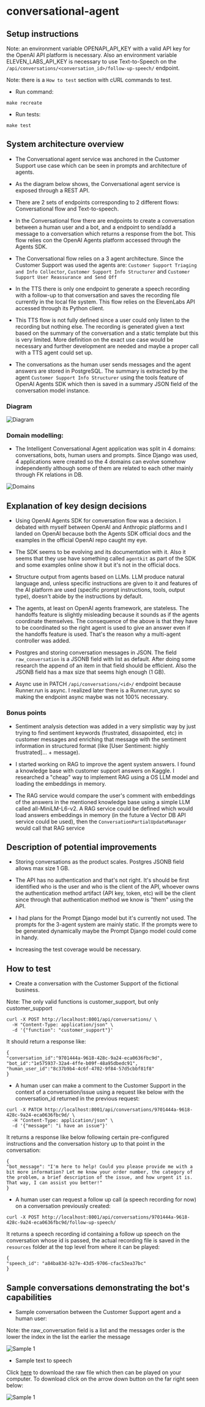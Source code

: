 # conversational-agent

## Setup instructions

Note: an environment variable OPENAPI_API_KEY with a valid API key for the OpenAI API platform is necessary. Also
an environment variable ELEVEN_LABS_API_KEY is necessary to use Text-to-Speech on the
`/api/conversations/<conversation_id>/follow-up-speech/` endpoint.

Note: there is a `How to test` section with cURL commands to test.

- Run command:
```
make recreate
```

- Run tests:
```
make test
```

## System architecture overview

- The Conversational agent service was anchored in the Customer Support use case which can be seen
in prompts and architecture of agents.

- As the diagram below shows, the Conversational agent service is exposed through a REST API.

- There are 2 sets of endpoints corresponding to 2 different flows: Conversational flow and Text-to-speech.

- In the Conversational flow there are endpoints to create a conversation between a human user and a bot, and
a endpoint to send/add a message to a conversation which returns a response from the bot. This flow relies
con the OpenAI Agents platform accessed through the Agents SDK.

- The Conversational flow relies on a 3 agent architecture. Since the Customer Support was used the agents are:
`Customer Support Triaging and Info Collector`, `Customer Support Info Structurer` and
`Customer Support User Reassurance and Send Off`

- In the TTS there is only one endpoint to generate a speech recording with a follow-up to that conversation
and saves the recording file currently in the local file system. This flow relies on the ElevenLabs API
accessed through its Python client.

- This TTS flow is not fully defined since a user could only listen to the recording but nothing else.
The recording is generated given a text based on the summary of the conversation and a static template
but this is very limited. More definition on the exact use case would be necessary and
further development are needed and maybe a proper call with a TTS agent could set up.

- The conversations as the human user sends messages and the agent answers are stored in PostgreSQL.
The summary is extracted by the agent `Customer Support Info Structurer` using the tools feature of OpenAI Agents
SDK which then is saved in a summary JSON field of the conversation model instance.

### Diagram

![Diagram](blueprint/diagram.png)

### Domain modelling:

- The Intelligent Conversational Agent application was split in 4 domains: conversations, bots,
human users and prompts. Since Django was used, 4 applications were created so the 4 domains can
evolve somehow independently although some of them are related to each other mainly through FK
relations in DB.

![Domains](blueprint/domains.png)

## Explanation of key design decisions

- Using OpenAI Agents SDK for conversation flow was a decision. I debated with myself between OpenAI and Anthropic
platforms and I landed on OpenAI because both the Agents SDK official docs and the examples in the official
OpenAI repo caught my eye.

- The SDK seems to be evolving and its documentation with it.
Also it seems that they use have something called `agentkit` as part of the SDK and some examples online
show it but it's not in the official docs.

- Structure output from agents based on LLMs. LLM produce natural language and, unless specific instructions are
given to it and features of the AI platform are used (specific prompt instructions, tools, output type),
doesn't abide by the instructions by default.

- The agents, at least on OpenAI agents framework, are stateless. The handoffs feature is slightly misleading
because it sounds as if the agents coordinate themselves. The consequence of the above is that they have to be
coordinated so the right agent is used to give an answer even if the handoffs feature is used. That's the reason
why a multi-agent controller was added.

- Postgres and storing conversation messages in JSON. The field `raw_conversation` is a JSONB field with list
as default. After doing some research the append of an item in that field should be efficient. Also the
JSONB field has a max size that seems high enough (1 GB).

- Async use in PATCH `/api/conversations/<id>/` endpoint because Runner.run is async. I realized later there is
a Runner.run_sync so making the endpoint async maybe was not 100% necessary.

### Bonus points

- Sentiment analysis detection was added in a very simplistic way by just trying to find sentiment keywords
(frustrated, dissapointed, etc) in customer messages and enriching that message with the
sentiment information in structured format (like [User Sentiment: highly frustrated]... + message).

- I started working on RAG to improve the agent system answers. I found a knowledge base with customer
support answers on Kaggle. I researched a "cheap" way to implement RAG using a OS LLM model and loading
the embeddings in memory.

- The RAG service would compare the user's comment with embeddings of
the answers in the mentioned knowledge base using a simple LLM called all-MiniLM-L6-v2. A RAG service could be
defined which would load answers embeddings in memory (in the future a Vector DB API service could be
used), then the `ConversationPartialUpdateManager` would call that RAG service


## Description of potential improvements

- Storing conversations as the product scales. Postgres JSONB field allows max size 1 GB.

- The API has no authentication and that's not right. It's should be first identified who is the
user and who is the client of the API, whoever owns the authentication method artifact (API key, token, etc)
will be the client since through that authentication method we know is "them" using the API.

- I had plans for the Prompt Django model but it's currently not used. The prompts for the 3-agent system are mainly static.
If the prompts were to be generated dynamically maybe the Prompt Django model could come in handy. 

- Increasing the test coverage would be necessary.

## How to test

- Create a conversation with the Customer Support of the fictional business.

Note: The only valid functions is customer_support, but only customer_support

```
curl -X POST http://localhost:8001/api/conversations/ \
  -H "Content-Type: application/json" \
  -d '{"function": "customer_support"}'
```

It should return a response like:
```
{
"conversation_id":"9701444a-9618-428c-9a24-eca0636fbc9d",
"bot_id":"1e575937-32a4-4ffe-b09f-48a95dbedc91",
"human_user_id":"8c37b9b4-4c6f-4702-9f84-57d5cbbf81f8"
}
```

- A human user can make a comment to the Customer Support in the context of a conversation/issue using
a request like below with the conversation_id returned in the previous request:

```
curl -X PATCH http://localhost:8001/api/conversations/9701444a-9618-428c-9a24-eca0636fbc9d/ \
  -H "Content-Type: application/json" \
  -d '{"message": "i have an issue"}'
```

It returns a response like below following certain pre-configured instructions and the conversation
history up to that point in the conversation:
```
{
"bot_message": "I'm here to help! Could you please provide me with a bit more information? Let me know your order number, the category of the problem, a brief description of the issue, and how urgent it is. That way, I can assist you better!"
}
```

- A human user can request a follow up call (a speech recording for now) on a conversation previously
created:

```
curl -X POST http://localhost:8001/api/conversations/9701444a-9618-428c-9a24-eca0636fbc9d/follow-up-speech/
```

It returns a speech recording id containing a follow up speech on the conversation whose id is passed,
the actual recording file is saved in the `resources` folder at the top level from where
it can be played:

```
{
"speech_id": "a84ba83d-b27e-43d5-9706-cfac53ea37bc"
}
```

## Sample conversations demonstrating the bot's capabilities

- Sample conversation between the Customer Support agent and a human user:

Note: the raw_conversation field is a list and the messages order is the lower the index in the list the earlier the message

![Sample 1](blueprint/capabilities_sample.png)

- Sample text to speech

Click [here](https://github.com/sergiooncode/conversational-agent/blob/main/blueprint/daa314c2-3723-4b63-afff-a5430616416a.mp3)
to download the raw file which then can be played on your computer. To download click on the arrow down button on
the far right seen below:

![Sample 1](blueprint/download_raw_file.png)


